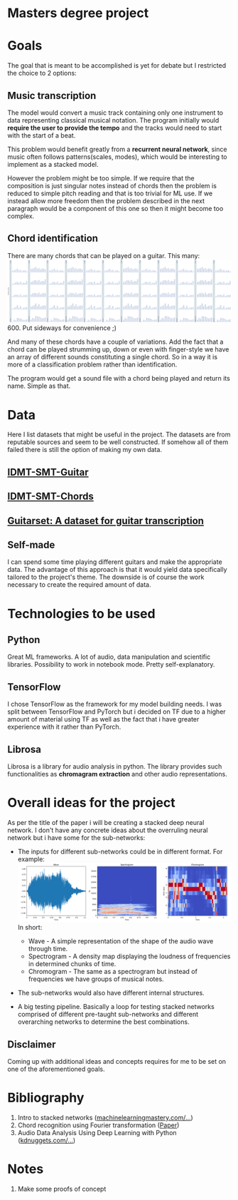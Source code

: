 # Masters degree project

# Goals
The goal that is meant to be accomplished is yet for debate but I restricted the choice to 2 options:

## Music transcription
The model would convert a music track containing only one instrument to data representing classical musical notation. The program initially would **require the user to provide the tempo** and the tracks would need to start with the start of a beat.

This problem would benefit greatly from a **recurrent neural network**, since music often follows patterns(scales, modes), which would be interesting to implement as a stacked model.

However the problem might be too simple. If we require that the composition is just singular notes instead of chords then the problem is reduced to simple pitch reading and that is too trivial for ML use. If we instead allow more freedom then the problem described in the next paragraph would be a component of this one so then it might become too complex.

## Chord identification
There are many chords that can be played on a guitar. This many:
![guitar_chords][chords]
600. Put sideways for convenience ;)

And many of these chords have a couple of variations. Add the fact that a chord can be played strumming up, down or even with finger-style we have an array of different sounds constituting a single chord. So in a way it is more of a classification problem rather than identification.

The program would get a sound file with a chord being played and return its name. Simple as that.

# Data
Here I list datasets that might be useful in the project. The datasets are from reputable sources and seem to be well constructed. If somehow all of them failed there is still the option of making my own data.
## [IDMT-SMT-Guitar](https://www.idmt.fraunhofer.de/en/publications/datasets/guitar.html)

## [IDMT-SMT-Chords](https://www.idmt.fraunhofer.de/en/publications/datasets/chords.html)

## [Guitarset: A dataset for guitar transcription](https://zenodo.org/record/3371780#.YdSZmooo-V4)

## Self-made
I can spend some time playing different guitars and make the appropriate data. The advantage of this approach is that it would yield data specifically tailored to the project's theme. The downside is of course the work necessary to create the required amount of data.

# Technologies to be used
## Python
Great ML frameworks. A lot of audio, data manipulation and scientific libraries. Possibility to work in notebook mode. Pretty self-explanatory.

## TensorFlow
I chose TensorFlow as the framework for my model building needs. I was split between TensorFlow and PyTorch but i decided on TF due to a higher amount of material using TF as well as the fact that i have greater experience with it rather than PyTorch.

## Librosa
Librosa is a library for audio analysis in python. The library provides such functionalities as **chromagram extraction** and other audio representations.

# Overall ideas for the project
As per the title of the paper i will be creating a stacked deep neural network. I don't have any concrete ideas about the overruling neural network but i have some for the sub-networks:

* The inputs for different sub-networks could be in different format. For example:
  ![audio_representations][representations]
  In short:
  * Wave - A simple representation of the shape of the audio wave through time. 
  * Spectrogram - A density map displaying the loudness of frequencies in determined chunks of time.
  * Chromogram - The same as a spectrogram but instead of frequencies we have groups of musical notes.

* The sub-networks would also have different internal structures.
* A big testing pipeline. Basically a loop for testing stacked networks comprised of different pre-taught sub-networks and different overarching networks to determine the best combinations.

## Disclaimer
Coming up with additional ideas and concepts requires for me to be set on one of the aforementioned goals.

# Bibliography
1. Intro to stacked networks ([machinelearningmastery.com/...](https://machinelearningmastery.com/stacking-ensemble-for-deep-learning-neural-networks/))
2. Chord recognition using Fourier transformation ([Paper](https://onlinelibrary.wiley.com/doi/epdf/10.1002/tee.23492))
3. Audio Data Analysis Using Deep Learning with Python ([kdnuggets.com/...](https://www.kdnuggets.com/2020/02/audio-data-analysis-deep-learning-python-part-1.html))

# Notes
1. Make some proofs of concept

[chords]: readme_resources/guitar_chords.png "Guitar chords n=600"
[representations]: readme_resources/representations.png "Audio representations"